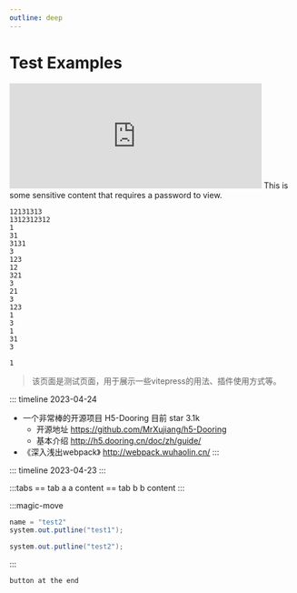 ```yaml
---
outline: deep
---
```



# Test Examples


<iframe frameborder="0" width="444" height="185" src="https://jex.im/regulex/#!embed=true&flags=&re=%5E%5Cs*(%3F%3D%5B0-9%5D%7B5%7D)"></iframe>


<EncryptedContent>
  This is some sensitive content that requires a password to view.
</EncryptedContent>

<!-- <EncryptedContent password="123">
  <p>This is the protected content that will only be visible after entering the correct password.</p>
</EncryptedContent> -->

```shell
12131313
1312312312
1
31
3131
3
123
12
321
3
21
3
123
1
3
1
31
3

1
```

> 该页面是测试页面，用于展示一些vitepress的用法、插件使用方式等。

::: timeline 2023-04-24
- 一个非常棒的开源项目 H5-Dooring 目前 star 3.1k
  - 开源地址 https://github.com/MrXujiang/h5-Dooring
  - 基本介绍 http://h5.dooring.cn/doc/zh/guide/
- 《深入浅出webpack》 http://webpack.wuhaolin.cn/
:::

::: timeline 2023-04-23
:::


:::tabs
== tab a
a content
== tab b
b content
:::



:::magic-move 
```java [test1.java]
name = "test2"
system.out.putline("test1");
```
```java [test2.java]
system.out.putline("test2");
```
:::

`button at the end`<C/>
